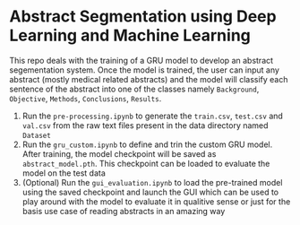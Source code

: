 # Abstract Segmentation using Deep Learning and Machine Learning

This repo deals with the training of a GRU model to develop an abstract segementation system. Once the model is trained, the user can input any abstract (mostly medical related abstracts) and the model will classify each sentence of the abstract into one of the classes namely `Background`, `Objective`, `Methods`, `Conclusions`, `Results`.

1. Run the `pre-processing.ipynb` to generate the `train.csv`, `test.csv` and `val.csv` from the raw text files present in the data directory named `Dataset`
2. Run the `gru_custom.ipynb` to define and trin the custom GRU model. After training, the model checkpoint will be saved as `abstract_model.pth`. This checkpoint can be loaded to evaluate the model on the test data
3. (Optional) Run the `gui_evaluation.ipynb` to load the pre-trained model using the saved checkpoint and launch the GUI which can be used to play around with the model to evaluate it in qualitive sense or just for the basis use case of reading abstracts in an amazing way